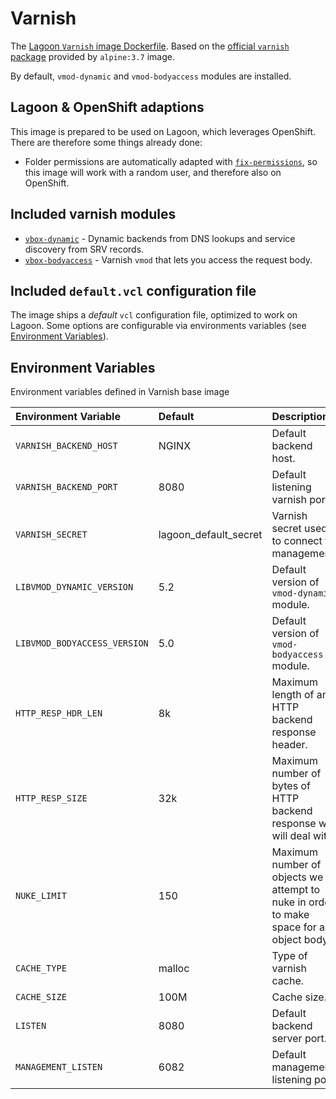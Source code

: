 # Varnish

The [Lagoon `Varnish` image Dockerfile](https://github.com/amazeeio/lagoon/blob/master/images/varnish/Dockerfile). Based on the [official `varnish` package](https://hub.docker.com/_/varnish) provided by `alpine:3.7` image.

By default, `vmod-dynamic` and `vmod-bodyaccess` modules are installed.

## Lagoon & OpenShift adaptions

This image is prepared to be used on Lagoon, which leverages OpenShift. There are therefore some things already done:

* Folder permissions are automatically adapted with [`fix-permissions`](https://github.com/sclorg/s2i-base-container/blob/master/core/root/usr/bin/fix-permissions), so this image will work with a random user, and therefore also on OpenShift.

## Included varnish modules

* [`vbox-dynamic`](https://github.com/nigoroll/libvmod-dynamic) - Dynamic backends from DNS lookups and service discovery from SRV records.
* [`vbox-bodyaccess`](https://github.com/aondio/libvmod-bodyaccess) - Varnish `vmod` that lets you access the request body.

## Included `default.vcl` configuration file

The image ships a _default_ `vcl` configuration file, optimized to work on Lagoon. Some options are configurable via environments variables \(see [Environment Variables](./#environment-variables)\).

## Environment Variables

Environment variables defined in Varnish base image

| Environment Variable | Default | Description |
| :--- | :--- | :--- |
| `VARNISH_BACKEND_HOST` | NGINX | Default backend host. |
| `VARNISH_BACKEND_PORT` | 8080 | Default listening varnish port. |
| `VARNISH_SECRET` | lagoon\_default\_secret | Varnish secret used to connect to management. |
| `LIBVMOD_DYNAMIC_VERSION` | 5.2 | Default version of `vmod-dynamic` module. |
| `LIBVMOD_BODYACCESS_VERSION` | 5.0 | Default version of `vmod-bodyaccess` module. |
| `HTTP_RESP_HDR_LEN` | 8k | Maximum length of any HTTP backend response header. |
| `HTTP_RESP_SIZE` | 32k | Maximum number of bytes of HTTP backend response we will deal with. |
| `NUKE_LIMIT` | 150 | Maximum number of objects we attempt to nuke in order to make space for an object body. |
| `CACHE_TYPE` | malloc | Type of varnish cache. |
| `CACHE_SIZE` | 100M | Cache size. |
| `LISTEN` | 8080 | Default backend server port. |
| `MANAGEMENT_LISTEN` | 6082 | Default management listening port. |

